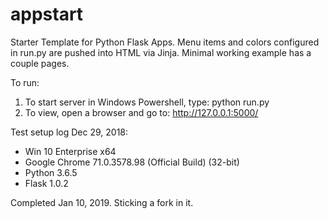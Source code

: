 # appstart
Starter Template for Python Flask Apps.  Menu items and colors  configured in run.py are pushed into HTML via Jinja.  Minimal working example has a couple pages.

To run:
1. To start server in Windows Powershell, type: python run.py
2. To view, open a browser and go to: http://127.0.0.1:5000/

Test setup log
Dec 29, 2018:
- Win 10 Enterprise x64
- Google Chrome 71.0.3578.98 (Official Build) (32-bit)
- Python 3.6.5
- Flask 1.0.2

Completed Jan 10, 2019.  Sticking a fork in it.
